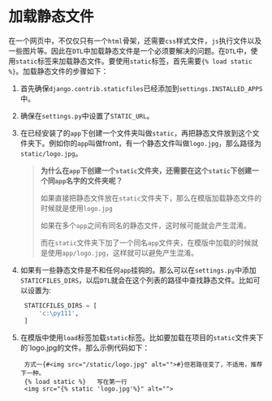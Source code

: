 # 加载静态文件

在一个网页中，不仅仅只有一个`html`骨架，还需要`css`样式文件，`js`执行文件以及一些图片等。因此在`DTL`中加载静态文件是一个必须要解决的问题。在`DTL`中，使用`static`标签来加载静态文件。要使用`static`标签，首先需要`{% load static %}`。加载静态文件的步骤如下：

1. 首先确保`django.contrib.staticfiles`已经添加到`settings.INSTALLED_APPS`中。

2. 确保在`settings.py`中设置了`STATIC_URL`。

3. 在已经安装了的`app`下创建一个文件夹叫做`static`，再把静态文件放到这个文件夹下。例如你的`app`叫做front，有一个静态文件叫做`logo.jpg`，那么路径为`static/logo.jpg`。

   > **为什么在`app`下创建一个`static`文件夹，还需要在这个`static`下创建一个同`app`名字的文件夹呢？**
   >
   > 如果直接把静态文件放在`static`文件夹下，那么在模版加载静态文件的时候就是使用`logo.jpg`
   >
   > 如果在多个`app`之间有同名的静态文件，这时候可能就会产生混淆。
   >
   > 而在`static`文件夹下加了一个同名`app`文件夹，在模版中加载的时候就是使用`app/logo.jpg`，这样就可以避免产生混淆。

4. 如果有一些静态文件是不和任何`app`挂钩的。那么可以在`settings.py`中添加`STATICFILES_DIRS`，以后`DTL`就会在这个列表的路径中查找静态文件。比如可以设置为:

   ```python
    STATICFILES_DIRS = [
        'c:\py111',
    ]
   ```

5. 在模版中使用`load`标签加载`static`标签。比如要加载在项目的`static`文件夹下的`logo.jpg的文件。那么示例代码如下：

   ```django
    方式一{#<img src="/static/logo.jpg" alt="">#}但若路径变了，不适用，推荐下一种。
    {% load static %}   写在第一行
    <img src="{% static 'logo.jpg'%}" alt="">
   ```